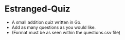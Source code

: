 # Estranged-Quiz
- A small addition quiz written in Go.
- Add as many questions as you would like.
- (Format must be as seen within the questions.csv file)
